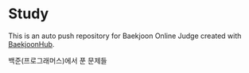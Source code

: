 # Study
This is an auto push repository for Baekjoon Online Judge created with [BaekjoonHub](https://github.com/BaekjoonHub/BaekjoonHub).

백준(프로그래머스)에서 푼 문제들
